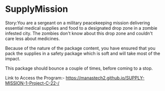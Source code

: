 # SupplyMission
Story:You are a sergeant on a military peacekeeping mission delivering essential medical supplies
and food to a designated drop zone in a zombie infested city. The zombies don't know about
this drop zone and couldn't care less about medicines.

Because of the nature of the package content, you have ensured that you pack the supplies in a safety package which is soft and will take most of the impact.

This package should bounce a couple of times, before coming to a stop.

Link to Access the Program:-
https://manastech2.github.io/SUPPLY-MISSION-1-Project-C-22-/
